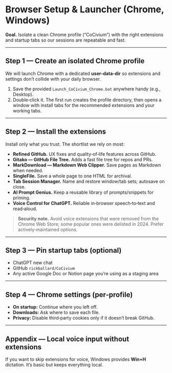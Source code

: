 # Browser Setup & Launcher (Chrome, Windows)

**Goal.**  Isolate a clean Chrome profile (“CoCivium”) with the right extensions and startup tabs so our sessions are repeatable and fast.  

---

## Step 1 — Create an isolated Chrome profile
We will launch Chrome with a dedicated **user‑data‑dir** so extensions and settings don’t collide with your daily browser.  

1. Save the provided `Launch_CoCivium_Chrome.bat` anywhere handy (e.g., Desktop).  
2. Double‑click it.  The first run creates the profile directory, then opens a window with install tabs for the recommended extensions and your working tabs.  

---

## Step 2 — Install the extensions
Install only what you trust.  The shortlist we rely on most:

- **Refined GitHub.**  UX fixes and quality‑of‑life features across GitHub.  
- **Gitako — GitHub File Tree.**  Adds a fast file tree for repos and PRs.  
- **MarkDownload — Markdown Web Clipper.**  Save pages as Markdown when needed.  
- **SingleFile.**  Save a whole page to one HTML for archival.  
- **Tab Session Manager.**  Name and restore window/tab sets; autosave on close.  
- **AI Prompt Genius.**  Keep a reusable library of prompts/snippets for priming.  
- **Voice Control for ChatGPT.**  Reliable in‑browser speech‑to‑text and read‑aloud.  

> **Security note.**  Avoid voice extensions that were removed from the Chrome Web Store; some popular ones were delisted in 2024.  Prefer actively‑maintained options.  

---

## Step 3 — Pin startup tabs (optional)
- ChatGPT new chat  
- GitHub `rickballard/CoCivium`  
- Any active Google Doc or Notion page you’re using as a staging area  

---

## Step 4 — Chrome settings (per‑profile)
- **On startup:** Continue where you left off.  
- **Downloads:** Ask where to save each file.  
- **Privacy:** Disable third‑party cookies only if it doesn’t break GitHub.  

---

## Appendix — Local voice input without extensions
If you want to skip extensions for voice, Windows provides **Win+H** dictation.  It’s basic but keeps everything local.  


